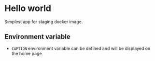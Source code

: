 # Hello world

Simplest app for staging docker image.

## Environment variable

- `CAPTION` environment variable can be defined and will be displayed on the home page
